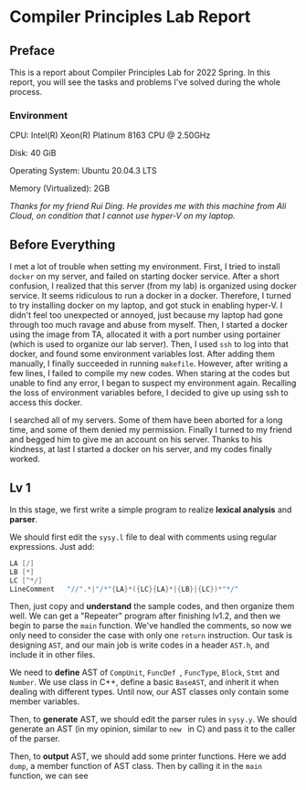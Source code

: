 # Compiler Principles Lab Report

## Preface

This is a report about Compiler Principles Lab for 2022 Spring. In this report, you will see the tasks and problems I've solved during the whole process.

### Environment

CPU: Intel(R) Xeon(R) Platinum 8163 CPU @ 2.50GHz

Disk: 40 GiB

Operating System: Ubuntu 20.04.3 LTS

Memory (Virtualized): 2GB

*Thanks for my friend Rui Ding. He provides me with this machine from Ali Cloud, on condition that I cannot use hyper-V on my laptop.*

## Before Everything

I met a lot of trouble when setting my environment. First, I tried to install `docker` on my server, and failed on starting docker service. After a short confusion, I realized that this server (from my lab) is organized using docker service. It seems ridiculous to run a docker in a docker. Therefore, I turned to try installing docker on my laptop, and got stuck in enabling hyper-V.  I didn't feel too unexpected or annoyed, just because my laptop had gone through too much ravage and abuse from myself. Then, I started a docker using the image from TA,  allocated it with a port number using portainer (which is used to organize our lab server). Then, I used `ssh` to log into that docker, and found some environment variables lost. After adding them manually, I finally succeeded in running `makefile`. However, after writing a few lines, I failed to compile my new codes. When staring at the codes but unable to find any error, I began to suspect my environment again. Recalling the loss of environment variables before, I decided to give up using ssh to access this docker.

I searched all of my servers. Some of them have been aborted for a long time, and some of them denied my permission. Finally I turned to my friend and begged him to give me an account on his server. Thanks to his kindness, at last I started a docker on his server, and my codes finally worked.

## Lv 1

In this stage, we first write a simple program to realize **lexical analysis** and **parser**.

We should first edit the `sysy.l` file to deal with comments using regular expressions. Just add:

```c
LA [/]
LB [*]
LC [^*/]
LineComment   "//".*|"/*"{LA}*({LC}{LA}*|{LB}|{LC})*"*/"
```

Then, just copy and **understand** the sample codes, and then organize them well. We can get a "Repeater" program after finishing lv1.2, and then we begin to parse the `main` function. We've handled the comments, so now we only need to consider the case with only one `return` instruction. Our task is designing `AST`, and our main job is write codes in a header `AST.h`, and include it in other files.

We need to **define** AST of `CompUnit`, `FuncDef `, `FuncType`, `Block`, `Stmt` and `Number`. We use class in C++, define a basic `BaseAST`, and inherit it when dealing with different types. Until now, our AST classes only contain some member variables.  

Then, to **generate** AST, we should edit the parser rules in  `sysy.y`. We should generate an AST (in my opinion, similar to `new ` in C) and pass it to the caller of the parser. 

Then, to **output** AST, we should add some printer functions. Here we add `dump`, a member function of AST class. Then by calling it in the `main` function, we can see  

